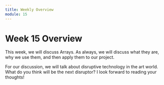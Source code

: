 ```yaml
---
title: Weekly Overview
module: 15
---
```


# Week 15 Overview <br />

This week, we will discuss Arrays.  As always, we will discuss what they are, why we use them, and then apply them to our project.

For our discussion, we will talk about disruptive technology in the art world.  What do you think will be the next disruptor?  I look forward to reading your thoughts!